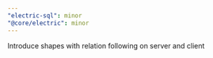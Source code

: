```yaml
---
"electric-sql": minor
"@core/electric": minor
---
```


Introduce shapes with relation following on server and client
